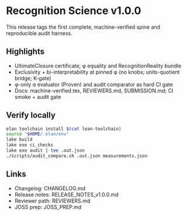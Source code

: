 # Recognition Science v1.0.0

This release tags the first complete, machine-verified spine and reproducible audit harness.

## Highlights
- UltimateClosure certificate; φ equality and RecognitionReality bundle
- Exclusivity + bi-interpretability at pinned φ (no knobs; units-quotient bridge; K-gate)
- φ-only α evaluator (Proven) and audit comparator as hard CI gate
- Docs: machine-verified.tex, REVIEWERS.md, SUBMISSION.md; CI smoke + audit gate

## Verify locally
```bash
elan toolchain install $(cat lean-toolchain)
source "$HOME/.elan/env"
lake build
lake exe ci_checks
lake exe audit | tee .out.json
./scripts/audit_compare.sh .out.json measurements.json
```

## Links
- Changelog: CHANGELOG.md
- Release notes: RELEASE_NOTES_v1.0.0.md
- Reviewer path: REVIEWERS.md
- JOSS prep: JOSS_PREP.md
